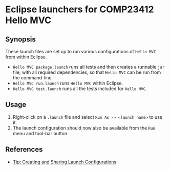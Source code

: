 # Eclipse launchers for COMP23412 Hello MVC

## Synopsis

These launch files are set up to run various configurations of `Hello MVC` from within Eclipse.

* `Hello MVC package.launch` runs all tests and then creates a runnable `jar` file, with all required dependencies, so that `Hello MVC` can be run from the command-line.
* `Hello MVC run.launch` runs `Hello MVC` within Eclipse.
* `Hello MVC test.launch` runs all the tests included for `Hello MVC`.

## Usage

1. Right-click on a `.launch` file and select `Run As -> <launch name>` to use it.
1. The launch configuration should now also be available from the `Run` menu and tool-bar button.

## References

* [Tip: Creating and Sharing Launch Configurations](http://eclipsesnippets.blogspot.co.uk/2007/07/tip-creating-and-sharing-launch.html)

